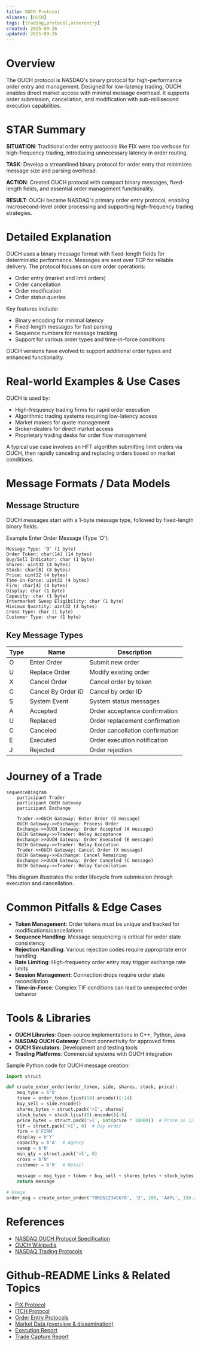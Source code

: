 ```yaml
---
title: OUCH Protocol
aliases: [OUCH]
tags: [trading,protocol,orderentry]
created: 2025-09-26
updated: 2025-09-26
---
```


# Overview

The OUCH protocol is NASDAQ's binary protocol for high-performance order entry and management. Designed for low-latency trading, OUCH enables direct market access with minimal message overhead. It supports order submission, cancellation, and modification with sub-millisecond execution capabilities.

# STAR Summary

**SITUATION**: Traditional order entry protocols like FIX were too verbose for high-frequency trading, introducing unnecessary latency in order routing.

**TASK**: Develop a streamlined binary protocol for order entry that minimizes message size and parsing overhead.

**ACTION**: Created OUCH protocol with compact binary messages, fixed-length fields, and essential order management functionality.

**RESULT**: OUCH became NASDAQ's primary order entry protocol, enabling microsecond-level order processing and supporting high-frequency trading strategies.

# Detailed Explanation

OUCH uses a binary message format with fixed-length fields for deterministic performance. Messages are sent over TCP for reliable delivery. The protocol focuses on core order operations:

- Order entry (market and limit orders)
- Order cancellation
- Order modification
- Order status queries

Key features include:
- Binary encoding for minimal latency
- Fixed-length messages for fast parsing
- Sequence numbers for message tracking
- Support for various order types and time-in-force conditions

OUCH versions have evolved to support additional order types and enhanced functionality.

# Real-world Examples & Use Cases

OUCH is used by:
- High-frequency trading firms for rapid order execution
- Algorithmic trading systems requiring low-latency access
- Market makers for quote management
- Broker-dealers for direct market access
- Proprietary trading desks for order flow management

A typical use case involves an HFT algorithm submitting limit orders via OUCH, then rapidly canceling and replacing orders based on market conditions.

# Message Formats / Data Models

## Message Structure

OUCH messages start with a 1-byte message type, followed by fixed-length binary fields.

Example Enter Order Message (Type 'O'):

```
Message Type: 'O' (1 byte)
Order Token: char[14] (14 bytes)
Buy/Sell Indicator: char (1 byte)
Shares: uint32 (4 bytes)
Stock: char[8] (8 bytes)
Price: uint32 (4 bytes)
Time-in-Force: uint32 (4 bytes)
Firm: char[4] (4 bytes)
Display: char (1 byte)
Capacity: char (1 byte)
Intermarket Sweep Eligibility: char (1 byte)
Minimum Quantity: uint32 (4 bytes)
Cross Type: char (1 byte)
Customer Type: char (1 byte)
```

## Key Message Types

| Type | Name | Description |
|------|------|-------------|
| O | Enter Order | Submit new order |
| U | Replace Order | Modify existing order |
| X | Cancel Order | Cancel order by token |
| C | Cancel By Order ID | Cancel by order ID |
| S | System Event | System status messages |
| A | Accepted | Order acceptance confirmation |
| U | Replaced | Order replacement confirmation |
| C | Canceled | Order cancellation confirmation |
| E | Executed | Order execution notification |
| J | Rejected | Order rejection |

# Journey of a Trade

```mermaid
sequenceDiagram
    participant Trader
    participant OUCH Gateway
    participant Exchange

    Trader->>OUCH Gateway: Enter Order (O message)
    OUCH Gateway->>Exchange: Process Order
    Exchange->>OUCH Gateway: Order Accepted (A message)
    OUCH Gateway->>Trader: Relay Acceptance
    Exchange->>OUCH Gateway: Order Executed (E message)
    OUCH Gateway->>Trader: Relay Execution
    Trader->>OUCH Gateway: Cancel Order (X message)
    OUCH Gateway->>Exchange: Cancel Remaining
    Exchange->>OUCH Gateway: Order Canceled (C message)
    OUCH Gateway->>Trader: Relay Cancellation
```

This diagram illustrates the order lifecycle from submission through execution and cancellation.

# Common Pitfalls & Edge Cases

- **Token Management**: Order tokens must be unique and tracked for modifications/cancellations
- **Sequence Handling**: Message sequencing is critical for order state consistency
- **Rejection Handling**: Various rejection codes require appropriate error handling
- **Rate Limiting**: High-frequency order entry may trigger exchange rate limits
- **Session Management**: Connection drops require order state reconciliation
- **Time-in-Force**: Complex TIF conditions can lead to unexpected order behavior

# Tools & Libraries

- **OUCH Libraries**: Open-source implementations in C++, Python, Java
- **NASDAQ OUCH Gateway**: Direct connectivity for approved firms
- **OUCH Simulators**: Development and testing tools
- **Trading Platforms**: Commercial systems with OUCH integration

Sample Python code for OUCH message creation:

```python
import struct

def create_enter_order(order_token, side, shares, stock, price):
    msg_type = b'O'
    token = order_token.ljust(14).encode()[:14]
    buy_sell = side.encode()
    shares_bytes = struct.pack('>I', shares)
    stock_bytes = stock.ljust(8).encode()[:8]
    price_bytes = struct.pack('>I', int(price * 10000))  # Price in 1/10000 dollars
    tif = struct.pack('>I', 0)  # Day order
    firm = b'FIRM'
    display = b'Y'
    capacity = b'A'  # Agency
    sweep = b'N'
    min_qty = struct.pack('>I', 0)
    cross = b'N'
    customer = b'R'  # Retail
    
    message = msg_type + token + buy_sell + shares_bytes + stock_bytes + price_bytes + tif + firm + display + capacity + sweep + min_qty + cross + customer
    return message

# Usage
order_msg = create_enter_order('TOKEN12345678', 'B', 100, 'AAPL', 150.25)
```

# References

- [NASDAQ OUCH Protocol Specification](https://www.nasdaqtrader.com/content/technicalsupport/specifications/tradingengines/ouch4.2.pdf)
- [OUCH Wikipedia](https://en.wikipedia.org/wiki/OUCH_(protocol))
- [NASDAQ Trading Protocols](https://www.nasdaq.com/solutions/technology-innovation/trading-protocols)

# Github-README Links & Related Topics

- [FIX Protocol](../fix-protocol/)
- [ITCH Protocol](../itch-protocol/)
- [Order Entry Protocols](../order-entry-protocols/)
- [Market Data (overview & dissemination)](../market-data/market-data-overview-dissemination/)
- [Execution Report](../../compliance/execution-report/)
- [Trade Capture Report](../../compliance/trade-capture-report/)